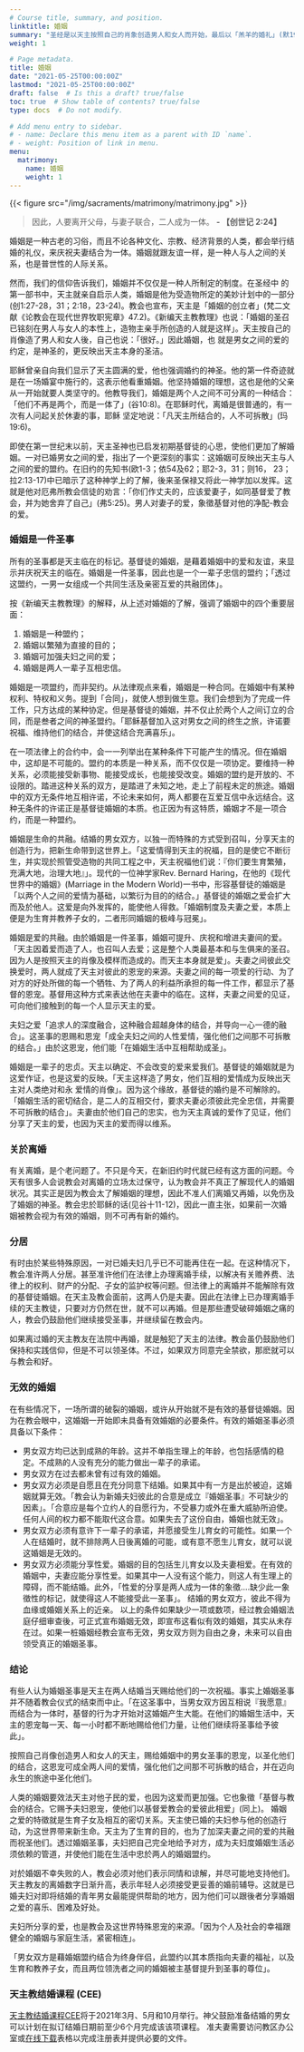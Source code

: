 ```yaml
---
# Course title, summary, and position.
linktitle: 婚姻
summary: "圣经是以天主按照自己的肖象创造男人和女人而开始，最后以「羔羊的婚礼」(默19:7,9)的神视完成。从始至终，圣经讲论婚姻及其「奥迹 」：婚姻的建立和天主所赋予的意义；婚姻的起源和目的；婚姻在整个救恩史中的各种实现；罪恶给婚姻所带来的种种困难；婚姻如何「在主内」(格前7:39 )、在基督与教会订立的新盟约中得到更新。"
weight: 1

# Page metadata.
title: 婚姻
date: "2021-05-25T00:00:00Z"
lastmod: "2021-05-25T00:00:00Z"
draft: false  # Is this a draft? true/false
toc: true  # Show table of contents? true/false
type: docs  # Do not modify.

# Add menu entry to sidebar.
# - name: Declare this menu item as a parent with ID `name`.
# - weight: Position of link in menu.
menu:
  matrimony:
    name: 婚姻
    weight: 1
---
```


{{< figure src="/img/sacraments/matrimony/matrimony.jpg" >}}

>  因此，人要离开父母，与妻子联合，二人成为一体。 **- 【创世记 2:24】**

婚姻是一种古老的习俗，而且不论各种文化、宗教、经济背景的人类，都会举行结婚的礼仪，来庆祝夫妻结合为一体。婚姻就跟友谊一样，是一种人与人之间的关系，也是普世性的人际关系。

然而，我们的信仰告诉我们，婚姻并不仅仅是一种人所制定的制度。在圣经中 的第一部书中，天主就亲自启示人类，婚姻是他为受造物所定的美妙计划中的一部分(创1:27-28，31；2:18，23-24)。教会也宣布，天主是「婚姻的创立者」(梵二文献《论教会在现代世界牧职宪章》47.2)。《新编天主教教理》也说：「婚姻的圣召已铭刻在男人与女人的本性上，造物主亲手所创造的人就是这样」。天主按自己的肖像造了男人和女人後，自己也说：「很好。」因此婚姻，也 就是男女之间的爱的约定，是神圣的，更反映出天主本身的圣洁。

耶稣曾亲自向我们显示了天主圆满的爱，他也强调婚约的神圣。他的第一件奇迹就是在一场婚宴中施行的，这表示他看重婚姻。他坚持婚姻的理想，这也是他的父亲从一开始就要人类坚守的。他教导我们，婚姻是两个人之间不可分离的一种结合：「他们不再是两个，而是一体了」(谷10:8)。在耶稣时代，离婚是很普通的，有一次有人问起关於休妻的事，耶稣 坚定地说：「凡天主所结合的，人不可拆散」(玛19:6)。

即使在第一世纪末以前，天主圣神也已启发初期基督徒的心思，使他们更加了解婚姻。一对已婚男女之间的爱，指出了一个更深刻的事实：这婚姻可反映出天主与人之间的爱的盟约。在旧约的先知书(欧1-3；依54及62；耶2-3，31；则16， 23；拉2:13-17)中已暗示了这种神学上的了解，後来圣保禄又将此一神学加以发挥。这就是他对厄弗所教会信徒的劝言：「你们作丈夫的，应该爱妻子，如同基督爱了教会，并为她舍弃了自己」(弗5:25)。男人对妻子的爱，象徵基督对他的净配-教会的爱。

### 婚姻是一件圣事
所有的圣事都是天主临在的标记。基督徒的婚姻，是藉着婚姻中的爱和友谊，来显示并庆祝天主的临在。婚姻是一件圣事，因此也是一个一辈子忠信的盟约；「透过这盟约，一男一女组成一个共同生活及亲密互爱的共融团体」。

按《新编天主教教理》的解释，从上述对婚姻的了解，强调了婚姻中的四个重要层面：
1. 婚姻是一种盟约；
2. 婚姻以繁殖为直接的目的；
3. 婚姻可加强夫妇之间的爱；
4. 婚姻是两人一辈子互相忠信。

婚姻是一项盟约，而非契约。从法律观点来看，婚姻是一种合同。在婚姻中有某种权利、特权和义务。提到「合同」，就使人想到做生意。我们会想到为了完成一件工作，只方达成的某种协定。但是基督徒的婚姻，并不仅止於两个人之间订立的合同，而是叁者之间的神圣盟约。「耶稣基督加入这对男女之间的终生之旅，许诺要祝福、维持他们的结合，并使这结合充满喜乐」。

在一项法律上的合约中，会一一列举出在某种条件下可能产生的情况。但在婚姻中，这却是不可能的。盟约的本质是一种关系，而不仅仅是一项协定。要维持一种关系，必须能接受新事物、能接受成长，也能接受改变。婚姻的盟约是开放的、不设限的。踏进这种关系的双方，是踏进了未知之地，走上了前程未定的旅途。婚姻中的双方无条件地互相许诺，不论未来如何，两人都要在互爱互信中永远结合。这种无条件的许诺正是基督徒婚姻的本质。也正因为有这特质，婚姻才不是一项合约，而是一种盟约。

婚姻是生命的共融。结婚的男女双方，以独一而特殊的方式受到召叫，分享天主的创造行为，把新生命带到这世界上。「这爱情得到天主的祝福，目的是使它不断衍生，并实现於照管受造物的共同工程之中，天主祝福他们说：『你们要生育繁殖，充满大地，治理大地』」。现代的一位神学家Rev. Bernard Haring，在他的《现代世界中的婚姻》(Marriage in the Modern World)一书中，形容基督徒的婚姻是「以两个人之间的爱情为基础，以繁衍为目的的结合。」基督徒的婚姻之爱会扩大而及於他人。这爱是向外发挥的，能使他人得救。「婚姻制度及夫妻之爱，本质上便是为生育并教养子女的，二者形同婚姻的极峰与冠冕」。

婚姻是爱的共融。由於婚姻是一件圣事，婚姻可提升、庆祝和增进夫妻间的爱。「天主因着爱而造了人，也召叫人去爱；这是整个人类最基本和与生俱来的圣召。因为人是按照天主的肖像及模样而造成的。而天主本身就是爱」。夫妻之间彼此交换爱时，两人就成了天主对彼此的恩宠的来源。夫妻之间的每一项爱的行动、为了对方的好处所做的每一个牺牲、为了两人的利益所承担的每一件工作，都显示了基督的恩宠。基督用这种方式来表达他在夫妻中的临在。这样，夫妻之间爱的见证，可向他们接触到的每一个人显示天主的爱。

夫妇之爱「追求人的深度融合，这种融合超越身体的结合，并导向一心一德的融合」。这圣事的恩赐和恩宠「成全夫妇之间的人性爱情，强化他们之间那不可拆散的结合。」由於这恩宠，他们能「在婚姻生活中互相帮助成圣」。

婚姻是一辈子的忠贞。天主以确定、不会改变的爱来爱我们。基督徒的婚姻就是为这爱作证，也是这爱的反映。「天主这样造了男女，他们互相的爱情成为反映出天主对人类绝对和永 爱情的肖像」。因为这个缘故，基督徒的婚约是不可解除的。「婚姻生活的密切结合，是二人的互相交付，要求夫妻必须彼此完全忠信，并需要不可拆散的结合」。夫妻由於他们自己的忠实，也为天主真诚的爱作了见证，他们分享了天主的爱，也因为天主的爱而得以维系。

### 关於离婚
有关离婚，是个老问题了。不只是今天，在新旧约时代就已经有这方面的问题。今天有很多人会说教会对离婚的立场太过保守，认为教会并不真正了解现代人的婚姻状况。其实正是因为教会太了解婚姻的理想，因此不准人们离婚又再婚，以免伤及了婚姻的神圣。教会忠於耶稣的话(见谷十11-12)，因此一直主张，如果前一次婚姻被教会视为有效的婚姻，则不可再有新的婚约。

### 分居
有时由於某些特殊原因，一对已婚夫妇几乎已不可能再住在一起。在这种情况下，教会准许两人分居。甚至准许他们在法律上办理离婚手续，以解决有关赡养费、法律上的权利、财产的分配、子女的监护权等问题。但法律上的离婚并不能解除有效的基督徒婚姻。在天主及教会面前，这两人仍是夫妻。因此在法律上已办理离婚手续的天主教徒，只要对方仍然在世，就不可以再婚。但是那些遭受破碎婚姻之痛的人，教会仍鼓励他们继续接受圣事，并继续留在教会内。

如果离过婚的天主教友在法院中再婚，就是触犯了天主的法律。教会虽仍鼓励他们保持和实践信仰，但是不可以领圣体。不过，如果双方同意完全禁欲，那麽就可以与教会和好。

### 无效的婚姻
在有些情况下，一场所谓的破裂的婚姻，或许从开始就不是有效的基督徒婚姻。因为在教会眼中，这婚姻一开始即未具备有效婚姻的必要条件。有效的婚姻圣事必须具备以下条件：
- 男女双方均已达到成熟的年龄。这并不单指生理上的年龄，也包括感情的稳定。不成熟的人没有充分的能力做出一辈子的承诺。
- 男女双方在过去都未曾有过有效的婚姻。
- 男女双方必须是自愿且在充分同意下结婚。如果其中有一方是出於被迫，这婚姻就算无效。「教会认为新婚夫妇彼此的合意是成立『婚姻圣事』不可缺少的因素」。「合意应是每个立约人的自愿行为，不受暴力或外在重大威胁所迫使。任何人间的权力都不能取代这合意。如果失去了这份自由，婚姻也就无效」。
- 男女双方必须有意许下一辈子的承诺，并愿接受生儿育女的可能性。如果一个人在结婚时，就不排除两人日後离婚的可能，或有意不愿生儿育女，就可以说这婚姻是无效的。
- 男女双方必须能分享性爱。婚姻的目的包括生儿育女以及夫妻相爱。在有效的婚姻中，夫妻应能分享性爱。如果其中一人没有这个能力，则这人有生理上的障碍，而不能结婚。此外，「性爱的分享是两人成为一体的象徵....缺少此一象徵性的标记，就使得这人不能接受此一圣事」。
结婚的男女双方，彼此不得为血缘或婚姻关系上的近亲。
以上的条件如果缺少一项或数项，经过教会婚姻法庭仔细审查後，可正式宣布婚姻无效，即宣布这看似有效的婚姻，其实从未存在过。如果一桩婚姻经教会宣布无效，男女双方则为自由之身，未来可以自由领受真正的婚姻圣事。

### 结论
有些人认为婚姻圣事是天主在两人结婚当天赐给他们的一次祝福。事实上婚姻圣事并不随着教会仪式的结束而中止。「在这圣事中，当男女双方因互相说『我愿意』而结合为一体时，基督的行为才开始对这婚姻产生大能。在他们的婚姻生活中，天主的恩宠每一天、每一小时都不断地赐给他们力量，让他们继续将圣事给予彼此」。

按照自己肖像创造男人和女人的天主，赐给婚姻中的男女圣事的恩宠，以圣化他们的结合，这恩宠可成全两人间的爱情，强化他们之间那不可拆散的结合，并在迈向永生的旅途中圣化他们。

人类的婚姻要效法天主对他子民的爱，也因为这爱而更加强。它也象徵「基督与教会的结合。它赐予夫妇恩宠，使他们以基督爱教会的爱彼此相爱」(同上)。 婚姻之爱的特徵就是生育子女及相互的密切关系。天主使已婚的夫妇参与他的创造行动，为这世界带来新生命。天主为了生育的目的，也为了加深夫妻之间的爱的共融而祝圣他们。透过婚姻圣事，夫妇把自己完全地给予对方，成为夫妇度婚姻生活必须依赖的管道，并使他们能在生活中忠於两人的婚姻盟约。

对於婚姻不幸失败的人，教会必须对他们表示同情和谅解，并尽可能地支持他们。天主教友的离婚数字日渐升高，表示年轻人必须接受更妥善的婚前辅导。这就是已婚夫妇对即将结婚的青年男女最能提供帮助的地方，因为他们可以跟後者分享婚姻之爱的喜乐、困难及好处。

夫妇所分享的爱，也是教会及这世界特殊恩宠的来源。「因为个人及社会的幸福跟健全的婚姻与家庭生活，紧密相连」。

「男女双方是藉婚姻盟约结合为终身伴侣，此盟约以其本质指向夫妻的福祉，以及生育和教养子女，而且两位领洗者之间的婚姻被主基督提升到圣事的尊位」。

### 天主教结婚课程 (CEE)
[天主教结婚课程CEE](../../talk/catholic-engage-encounter-penang)将于2021年3月、5月和10月举行。神父鼓励准备结婚的男女可以计划在拟订结婚日期前至少6个月完成该该项课程。 准夫妻需要访问教区办公室或[在线下载](form/ee/CEERegistrationForm_20210108.doc)表格以完成注册表并提供必要的文件。
